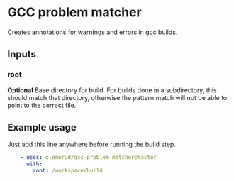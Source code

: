 # GCC problem matcher

Creates annotations for warnings and errors in gcc builds.

## Inputs

### root

**Optional** Base directory for build. For builds done in a subdirectory, this should match that directory, otherwise the pattern match will not be able to point to the correct file.

## Example usage

Just add this line anywhere before running the build step.

```yaml
    - uses: olemorud/gcc-problem-matcher@master
      with:
        root: /workspace/build
```